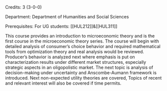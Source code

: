 Credits: 3 (3-0-0)

Department: Department of Humanities and Social Sciences

Prerequisites: For UG students: [[HUL212]]&[[HUL311]]

This course provides an introduction to microeconomic theory and is the first course in the microeconomic theory series. The course will begin with detailed analysis of consumer’s choice behavior and required mathematical tools from optimization theory and real analysis would be reviewed. Producer’s behavior is analyzed next where emphasis is put on characterization results under different market structures, especially strategic aspects in an oligopolistic market. The next topic is analysis of decision-making under uncertainty and Anscombe-Aumann framework is introduced. Next non-expected utility theories are covered, Topics of recent and relevant interest will also be covered if time permits.